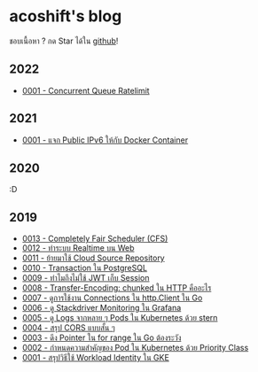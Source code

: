 # acoshift's blog

ชอบเนื้อหา ? กด Star ได้ใน [github](https://github.com/acoshift/blog)!

## 2022

- [0001 - Concurrent Queue Ratelimit](./2022/0001-concurrent-queue-ratelimit.md)

## 2021

- [0001 - แจก Public IPv6 ให้กับ Docker Container](./2021/0001-docker-public-ipv6.md)

## 2020

:D

## 2019

- [0013 - Completely Fair Scheduler (CFS)](./2019/0013-completely-fair-scheduler.md)
- [0012 - ทำระบบ Realtime บน Web](./2019/0012-realtime-web.md)
- [0011 - ย้ายมาใช้ Cloud Source Repository](./2019/0011-move-to-gcloud-csr.md)
- [0010 - Transaction ใน PostgreSQL](./2019/0010-postgresql-transaction.md)
- [0009 - ทำไมถึงไม่ใช้ JWT เก็บ Session](./2019/0009-why-not-use-jwt.md)
- [0008 - Transfer-Encoding: chunked ใน HTTP คืออะไร](./2019/0008-http-transfer-encoding-chunked.md)
- [0007 - ดูการใช้งาน Connections ใน http.Client ใน Go](./2019/0007-go-track-client-conn.md)
- [0006 - ดู Stackdriver Monitoring ใน Grafana](./2019/0006-grafana-sd.md)
- [0005 - ดู Logs จากหลาย ๆ Pods ใน Kubernetes ด้วย stern](./2019/0005-k8s-logs-stern.md)
- [0004 - สรุป CORS แบบสั้น ๆ](./2019/0004-web-cors.md)
- [0003 - ดึง Pointer ใน for range ใน Go ต้องระวัง](./2019/0003-go-for-range-pointer.md)
- [0002 - กำหนดความสำคัญของ Pod ใน Kubernetes ด้วย Priority Class](./2019/0002-k8s-priority-class.md)
- [0001 - สรุปวิธีใช้ Workload Identity ใน GKE](./2019/0001-gke-workload-identity.md)
